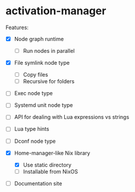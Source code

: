 # activation-manager

Features:
  - [x] Node graph runtime
    - [ ] Run nodes in parallel
  - [x] File symlink node type
    - [ ] Copy files
    - [ ] Recursive for folders
  - [ ] Exec node type
  - [ ] Systemd unit node type
  - [ ] API for dealing with Lua expressions vs strings
  - [ ] Lua type hints
  - [ ] Dconf node type

  - [x] Home-manager-like Nix library
    - [x] Use static directory
    - [ ] Installable from NixOS

  - [ ] Documentation site
